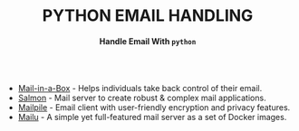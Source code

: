 <h1 align="center">PYTHON EMAIL HANDLING</h1>

<h4 align="center">Handle Email With <code>python</code></h4>


<br />
<br />


  - [Mail-in-a-Box](https://github.com/mail-in-a-box/mailinabox#mail-in-a-box) - Helps individuals take back control of their email.
  - [Salmon](https://github.com/moggers87/salmon#salmon---a-python-mail-server) - Mail server to create robust & complex mail applications.
  - [Mailpile](https://github.com/mailpile/Mailpile#welcome-to-mailpile) - Email client with user-friendly encryption and privacy features.
  - [Mailu](https://github.com/Mailu/Mailu) - A simple yet full-featured mail server as a set of Docker images.


<br />
<br />

